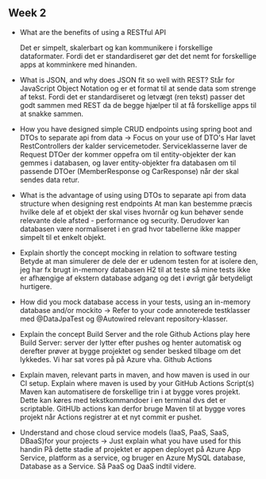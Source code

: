 
## Week 2

- What are the benefits of using a RESTful API  

     Det er simpelt, skalerbart og kan kommunikere i forskellige dataformater. Fordi det er standardiseret gør det det nemt for forskellige apps at komminkere med hinanden.

- What is JSON, and why does JSON fit so well with REST?
     Står for JavaScript Object Notation og er et format til at sende data som strenge af tekst. Fordi det er standardiseret og letvægt (ren tekst) passer det godt sammen med REST da de begge hjælper til at få forskellige apps til at snakke sammen.

- How you have designed simple CRUD endpoints using spring boot and DTOs to separate api from data  -> Focus on your use of DTO's
     Har lavet RestControllers der kalder servicemetoder. Serviceklasserne laver de Request DTOer der kommer oppefra om til entity-objekter der kan gemmes i databasen, og laver entity-objekter fra databasen om til passende DTOer (MemberResponse og CarResponse) når der skal sendes data retur.

-  What is the advantage of using using DTOs to separate api from data structure when designing rest endpoints
     At man kan bestemme præcis hvilke dele af et objekt der skal vises hvornår og kun behøver sende relevante dele afsted - performance og security. Derudover kan databasen være normaliseret i en grad hvor tabellerne ikke mapper simpelt til et enkelt objekt.

- Explain shortly the concept mocking in relation to software testing
     Betyde at man simulerer de dele der er udenom testen for at isolere den, jeg har fx brugt in-memory databasen H2 til at teste så mine tests ikke er afhængige af ekstern database adgang og det i øvrigt går betydeligt hurtigere.

- How did you mock database access in your tests, using an in-memory database and/or mockito → Refer to your code
     annoterede testklasser med @DataJpaTest og @Autowired relevant repository-klasser.

- Explain the concept Build Server and the role Github Actions play here
  Build Server: server der lytter efter pushes og henter automatisk og derefter prøver at bygge projektet og sender besked tilbage om det lykkedes. Vi har sat vores på på Azure vha. Github Actions

- Explain maven, relevant parts in maven, and how maven is used in our CI setup. Explain where maven is used by your GitHub Actions Script(s)
     Maven kan automatisere de forskellige trin i at bygge vores projekt. Dette kan køres med tekstkommandoer i en terminal dvs det er scriptable. GitHUb actions kan derfor bruge Maven til at bygge vores projekt når Actions registrer at et nyt commit er pushet.

-  Understand and chose cloud service models (IaaS, PaaS, SaaS, DBaaS)for your projects -> Just explain what you have used for this handin
     På dette stadie af projektet er appen deployet på Azure App Service, platform as a service, og bruger en Azure MySQL database, Database as a Service.
     Så PaaS og DaaS indtil videre.
